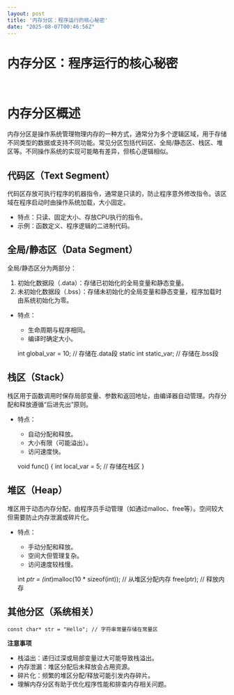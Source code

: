 ```yaml
---
layout: post
title: '内存分区：程序运行的核心秘密'
date: "2025-08-07T00:46:56Z"
---
```

内存分区：程序运行的核心秘密
==============

​

内存分区概述
======

内存分区是操作系统管理物理内存的一种方式，通常分为多个逻辑区域，用于存储不同类型的数据或支持不同功能。常见分区包括代码区、全局/静态区、栈区、堆区等。不同操作系统的实现可能略有差异，但核心逻辑相似。

代码区（Text Segment）
-----------------

代码区存放可执行程序的机器指令，通常是只读的，防止程序意外修改指令。该区域在程序启动时由操作系统加载，大小固定。

*   特点：只读、固定大小、存放CPU执行的指令。
*   示例：函数定义、程序逻辑的二进制代码。

全局/静态区（Data Segment）
--------------------

全局/静态区分为两部分：

1.  初始化数据段（.data）：存储已初始化的全局变量和静态变量。
2.  未初始化数据段（.bss）：存储未初始化的全局变量和静态变量，程序加载时由系统初始化为零。

*   特点：
    *   生命周期与程序相同。
    *   编译时确定大小。

    int global_var = 10;      // 存储在.data段
    static int static_var;    // 存储在.bss段
    

栈区（Stack）
---------

栈区用于函数调用时保存局部变量、参数和返回地址，由编译器自动管理。内存分配和释放遵循“后进先出”原则。

*   特点：
    *   自动分配和释放。
    *   大小有限（可能溢出）。
    *   访问速度快。

    void func() {
        int local_var = 5; // 存储在栈区
    }
    

堆区（Heap）
--------

堆区用于动态内存分配，由程序员手动管理（如通过malloc、free等）。空间较大但需要防止内存泄漏或碎片化。

*   特点：
    *   手动分配和释放。
    *   空间大但管理复杂。
    *   访问速度较栈慢。

    int *ptr = (int*)malloc(10 * sizeof(int)); // 从堆区分配内存
    free(ptr);   // 释放内存
    

其他分区（系统相关）
----------

    const char* str = "Hello"; // 字符串常量存储在常量区
    

**注意事项**

*   栈溢出：递归过深或局部变量过大可能导致栈溢出。
*   内存泄漏：堆区分配后未释放会占用资源。
*   碎片化：频繁的堆区分配/释放可能引发内存碎片。
*   理解内存分区有助于优化程序性能和排查内存相关问题。

​